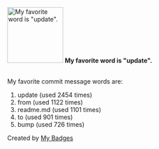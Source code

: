 <img src="https://github.com/my-badges/my-badges/blob/master/src/all-badges/favorite-word/favorite-word.png?raw=true" alt="My favorite word is &quot;update&quot;." title="My favorite word is &quot;update&quot;." width="128">
<strong>My favorite word is &quot;update&quot;.</strong>
<br><br>

My favorite commit message words are:

1. update (used 2454 times)
2. from (used 1122 times)
3. readme.md (used 1101 times)
4. to (used 901 times)
5. bump (used 726 times)


Created by <a href="https://github.com/my-badges/my-badges">My Badges</a>